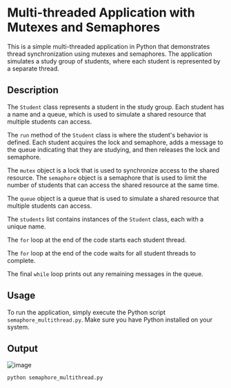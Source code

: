 # Multi-threaded Application with Mutexes and Semaphores

This is a simple multi-threaded application in Python that demonstrates thread synchronization using mutexes and semaphores. The application simulates a study group of students, where each student is represented by a separate thread.

## Description

The `Student` class represents a student in the study group. Each student has a name and a queue, which is used to simulate a shared resource that multiple students can access.

The `run` method of the `Student` class is where the student's behavior is defined. Each student acquires the lock and semaphore, adds a message to the queue indicating that they are studying, and then releases the lock and semaphore.

The `mutex` object is a lock that is used to synchronize access to the shared resource. The `semaphore` object is a semaphore that is used to limit the number of students that can access the shared resource at the same time.

The `queue` object is a queue that is used to simulate a shared resource that multiple students can access.

The `students` list contains instances of the `Student` class, each with a unique name.

The `for` loop at the end of the code starts each student thread.

The `for` loop at the end of the code waits for all student threads to complete.

The final `while` loop prints out any remaining messages in the queue.

## Usage

To run the application, simply execute the Python script `semaphore_multithread.py`. Make sure you have Python installed on your system.
## Output

![image](https://github.com/pavan656463/Patterns/assets/90201479/598ebbe7-421a-4ad1-b68d-6e65d373b1f4)


```bash
python semaphore_multithread.py
